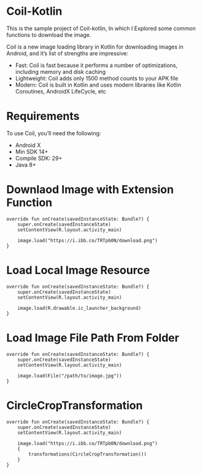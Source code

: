 # Coil-Kotlin
This is the sample project of Coil-kotlin, In which I Explored some common functions to download the image.

Coil is a new image loading library in Kotlin for downloading images in Android, and it’s list of strengths are impressive:

* Fast: Coil is fast because it performs a number of optimizations, including memory and disk caching
* Lightweight: Coil adds only 1500 method counts to your APK file
* Modern: Coil is built in Kotlin and uses modern libraries like Kotlin Coroutines, AndroidX LifeCycle, etc

# Requirements
To use Coil, you’ll need the following:

* Android X
* Min SDK 14+
* Compile SDK: 29+
* Java 8+

# Downlaod Image with Extension Function


    override fun onCreate(savedInstanceState: Bundle?) {
        super.onCreate(savedInstanceState)
        setContentView(R.layout.activity_main)

        image.load("https://i.ibb.co/TRTpb0N/download.png")
    }
    
# Load Local Image Resource


    override fun onCreate(savedInstanceState: Bundle?) {
        super.onCreate(savedInstanceState)
        setContentView(R.layout.activity_main)

        image.load(R.drawable.ic_launcher_background)
    }
    
# Load Image File Path From Folder



    override fun onCreate(savedInstanceState: Bundle?) {
        super.onCreate(savedInstanceState)
        setContentView(R.layout.activity_main)

        image.load(File("/path/to/image.jpg"))
    }
    
# CircleCropTransformation


    override fun onCreate(savedInstanceState: Bundle?) {
        super.onCreate(savedInstanceState)
        setContentView(R.layout.activity_main)

        image.load("https://i.ibb.co/TRTpb0N/download.png")
        {
            transformations(CircleCropTransformation())
        }
    }
